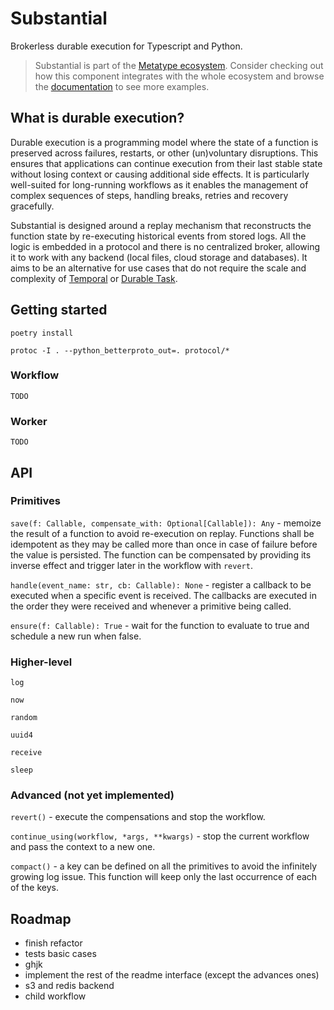 # Substantial

Brokerless durable execution for Typescript and Python.

> Substantial is part of the
> [Metatype ecosystem](https://github.com/metatypedev/metatype). Consider
> checking out how this component integrates with the whole ecosystem and browse
> the
> [documentation](https://metatype.dev?utm_source=github&utm_medium=readme&utm_campaign=substantial)
> to see more examples.

## What is durable execution?

Durable execution is a programming model where the state of a function is preserved across failures, restarts, or other (un)voluntary disruptions. This ensures that applications can continue execution from their last stable state without losing context or causing additional side effects. It is particularly well-suited for long-running workflows as it enables the management of complex sequences of steps, handling breaks, retries and recovery gracefully.

Substantial is designed around a replay mechanism that reconstructs the function state by re-executing historical events from stored logs. All the logic is embedded in a protocol and there is no centralized broker, allowing it to work with any backend (local files, cloud storage and databases). It aims to be an alternative for use cases that do not require the scale and complexity of [Temporal](https://github.com/temporalio/temporal) or [Durable Task](https://github.com/Azure/durabletask).

## Getting started

```
poetry install

protoc -I . --python_betterproto_out=. protocol/*
```

### Workflow

```
TODO
```

### Worker

```
TODO
```

## API

### Primitives

`save(f: Callable, compensate_with: Optional[Callable]): Any` - memoize the result of a function to avoid re-execution on replay. Functions shall be idempotent as they may be called more than once in case of failure before the value is persisted. The function can be compensated by providing its inverse effect and trigger later in the workflow with `revert`.

`handle(event_name: str, cb: Callable): None` - register a callback to be executed when a specific event is received. The callbacks are executed in the order they were received and whenever a primitive being called.

`ensure(f: Callable): True` - wait for the function to evaluate to true and schedule a new run when false.

### Higher-level

`log`

`now`

`random`

`uuid4`

`receive`

`sleep`

### Advanced (not yet implemented)

`revert()` - execute the compensations and stop the workflow.

`continue_using(workflow, *args, **kwargs)` - stop the current workflow and pass the context to a new one.

`compact()` - a key can be defined on all the primitives to avoid the infinitely growing log issue. This function will keep only the last occurrence of each of the keys.

## Roadmap

- finish refactor
- tests basic cases
- ghjk
- implement the rest of the readme interface (except the advances ones)
- s3 and redis backend
- child workflow
